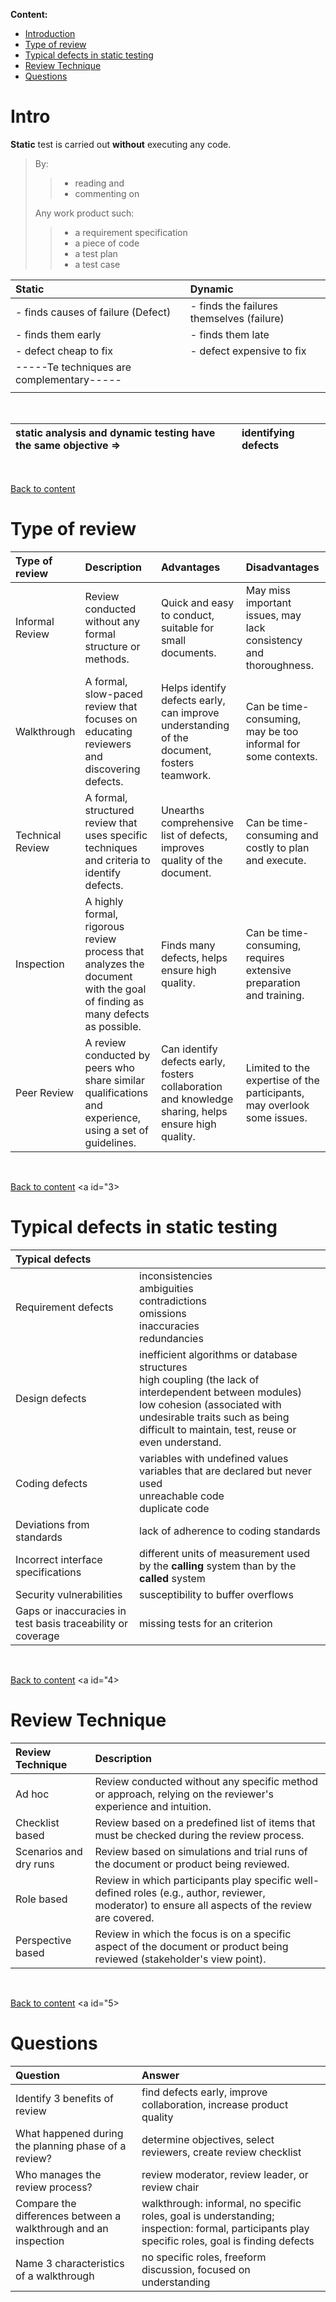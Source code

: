 **Content:**
 <a id="x"></a>
 - [Introduction](#1)
 - [Type of review](#2)
 - [Typical defects in static testing](#3)
 - [Review Technique](#4)
 - [Questions](#5)

 <a id="1"></a>
 
# Intro

**Static** test is carried out **without** executing any code.
<br>


>By:
>> -  reading and 
>>- commenting on 
> 
>Any work product such:
>>* a requirement specification
>>* a piece of code 
>>* a test plan
>>* a test case


|Static|Dynamic|
|:----|:----|
|- finds causes of failure (Defect)|- finds the failures themselves (failure)|
|- finds them early|- finds them late|
|- defect cheap to fix|- defect expensive to fix|
|-----Te techniques  are complementary----- |
| | |



<br>

|static analysis and dynamic testing have the same objective =>|identifying defects|
|:----|:----|

<br>

[Back to content](#x)
 <a id="2"></a>

# Type of review

|Type of review|Description|Advantages|Disadvantages|
|:----|:----|:----|:----|
|Informal Review|Review conducted without any formal structure or methods.|Quick and easy to conduct, suitable for small documents.|May miss important issues, may lack consistency and thoroughness.|
|Walkthrough|A formal, slow-paced review that focuses on educating reviewers and discovering defects.|Helps identify defects early, can improve understanding of the document, fosters teamwork.|Can be time-consuming, may be too informal for some contexts.|
|Technical Review|A formal, structured review that uses specific techniques and criteria to identify defects.|Unearths comprehensive list of defects, improves quality of the document.|Can be time-consuming and costly to plan and execute.|
|Inspection|A highly formal, rigorous review process that analyzes the document with the goal of finding as many defects as possible.|Finds many defects, helps ensure high quality.|Can be time-consuming, requires extensive preparation and training.|
|Peer Review|A review conducted by peers who share similar qualifications and experience, using a set of guidelines.|Can identify defects early, fosters collaboration and knowledge sharing, helps ensure high quality.|Limited to the expertise of the participants, may overlook some issues.|
<br>

[Back to content](#x)
 <a id="3></a>

# Typical defects in static testing
|Typical defects| |
|:----|:----|
|Requirement defects |inconsistencies<br> ambiguities<br> contradictions<br> omissions<br> inaccuracies<br> redundancies|
|Design defects|inefficient algorithms or database structures<br> high coupling (the lack of interdependent between modules) <br> low cohesion (associated with undesirable traits such as being difficult to maintain, test, reuse or even understand.|
|Coding defects | variables with undefined values<br> variables that are declared but never used<br> unreachable code <br>duplicate code|
|Deviations from standards |lack of adherence to coding standards|
|Incorrect interface specifications |different units of measurement used by the **calling** system than by the **called** system|
|Security vulnerabilities |susceptibility to buffer overflows|
|Gaps or inaccuracies in test basis traceability or coverage |missing tests for an criterion|


<br>

[Back to content](#x)
 <a id="4></a>

# Review Technique

|Review Technique|Description|
|:----|:----|
|Ad hoc|Review conducted without any specific method or approach, relying on the reviewer's experience and intuition.|
|Checklist based|Review based on a predefined list of items that must be checked during the review process.|
|Scenarios and dry runs|Review based on simulations and trial runs of the document or product being reviewed.|
|Role based|Review in which participants play specific well-defined roles (e.g., author, reviewer, moderator) to ensure all aspects of the review are covered.|
|Perspective based|Review in which the focus is on a specific aspect of the document or product being reviewed (stakeholder's view point).|



<br>

[Back to content](#x)
 <a id="5></a>

# Questions
|Question|Answer|
|:----|:----|
|Identify 3 benefits of review|find defects early, improve collaboration, increase product quality|
|What happened during the planning phase of a review?|determine objectives, select reviewers, create review checklist|
|Who manages the review process?|review moderator, review leader, or review chair|
|Compare the differences between a walkthrough and an inspection|walkthrough: informal, no specific roles, goal is understanding; inspection: formal, participants play specific roles, goal is finding defects|
|Name 3 characteristics of a walkthrough|no specific roles, freeform discussion, focused on understanding|
